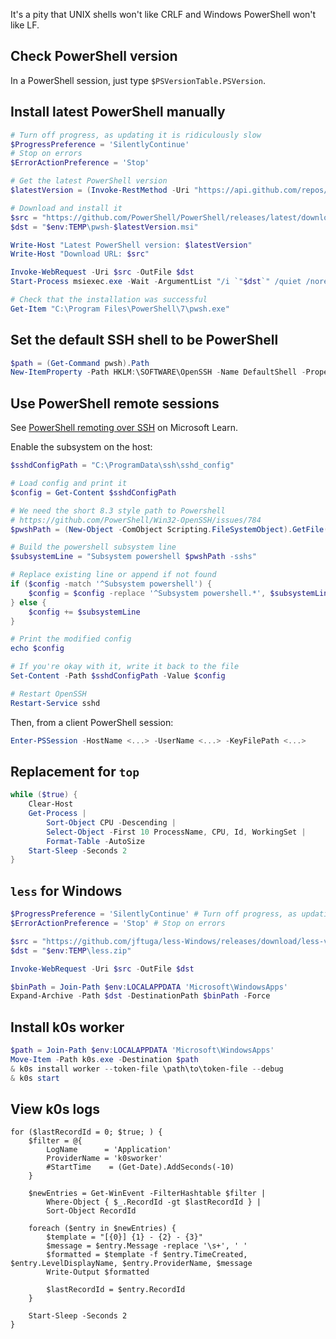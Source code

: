 <!--
SPDX-FileCopyrightText: 2025 k0s authors

SPDX-License-Identifier: CC-BY-SA-4.0
-->

It's a pity that UNIX shells won't like CRLF and Windows PowerShell won't like
LF.

## Check PowerShell version

In a PowerShell session, just type `$PSVersionTable.PSVersion`.

## Install latest PowerShell manually

```powershell
# Turn off progress, as updating it is ridiculously slow
$ProgressPreference = 'SilentlyContinue'
# Stop on errors
$ErrorActionPreference = 'Stop'

# Get the latest PowerShell version
$latestVersion = (Invoke-RestMethod -Uri "https://api.github.com/repos/PowerShell/PowerShell/releases/latest").tag_name.TrimStart("v")

# Download and install it
$src = "https://github.com/PowerShell/PowerShell/releases/latest/download/PowerShell-$latestVersion-win-x64.msi"
$dst = "$env:TEMP\pwsh-$latestVersion.msi"

Write-Host "Latest PowerShell version: $latestVersion"
Write-Host "Download URL: $src"

Invoke-WebRequest -Uri $src -OutFile $dst
Start-Process msiexec.exe -Wait -ArgumentList "/i `"$dst`" /quiet /norestart"

# Check that the installation was successful
Get-Item "C:\Program Files\PowerShell\7\pwsh.exe"
```

## Set the default SSH shell to be PowerShell

```powershell
$path = (Get-Command pwsh).Path
New-ItemProperty -Path HKLM:\SOFTWARE\OpenSSH -Name DefaultShell -PropertyType String -Value "$path" -Force
```

<!-- Set-PSReadlineKeyHandler -Key Tab -Function MenuComplete -->

## Use PowerShell remote sessions

See [PowerShell remoting over SSH] on Microsoft Learn.

Enable the subsystem on the host:

```powershell
$sshdConfigPath = "C:\ProgramData\ssh\sshd_config"

# Load config and print it
$config = Get-Content $sshdConfigPath

# We need the short 8.3 style path to Powershell
# https://github.com/PowerShell/Win32-OpenSSH/issues/784
$pwshPath = (New-Object -ComObject Scripting.FileSystemObject).GetFile((Get-Command pwsh).Path).ShortPath

# Build the powershell subsystem line
$subsystemLine = "Subsystem powershell $pwshPath -sshs"

# Replace existing line or append if not found
if ($config -match '^Subsystem powershell') {
    $config = $config -replace '^Subsystem powershell.*', $subsystemLine
} else {
    $config += $subsystemLine
}

# Print the modified config
echo $config

# If you're okay with it, write it back to the file
Set-Content -Path $sshdConfigPath -Value $config

# Restart OpenSSH
Restart-Service sshd
```

Then, from a client PowerShell session:

```powershell
Enter-PSSession -HostName <...> -UserName <...> -KeyFilePath <...>
```

[PowerShell remoting over SSH]: https://learn.microsoft.com/en-us/powershell/scripting/security/remoting/ssh-remoting-in-powershell

## Replacement for `top`

```powershell
while ($true) {
    Clear-Host
    Get-Process |
        Sort-Object CPU -Descending |
        Select-Object -First 10 ProcessName, CPU, Id, WorkingSet |
        Format-Table -AutoSize
    Start-Sleep -Seconds 2
}
```

## `less` for Windows

```powershell
$ProgressPreference = 'SilentlyContinue' # Turn off progress, as updating it is ridiculously slow
$ErrorActionPreference = 'Stop' # Stop on errors

$src = "https://github.com/jftuga/less-Windows/releases/download/less-v679/less-x64.zip"
$dst = "$env:TEMP\less.zip"

Invoke-WebRequest -Uri $src -OutFile $dst

$binPath = Join-Path $env:LOCALAPPDATA 'Microsoft\WindowsApps'
Expand-Archive -Path $dst -DestinationPath $binPath -Force
```

## Install k0s worker

```powershell
$path = Join-Path $env:LOCALAPPDATA 'Microsoft\WindowsApps'
Move-Item -Path k0s.exe -Destination $path
& k0s install worker --token-file \path\to\token-file --debug
& k0s start
```

## View k0s logs

```pwsh
for ($lastRecordId = 0; $true; ) {
    $filter = @{
        LogName      = 'Application'
        ProviderName = 'k0sworker'
        #StartTime    = (Get-Date).AddSeconds(-10)
    }

    $newEntries = Get-WinEvent -FilterHashtable $filter |
        Where-Object { $_.RecordId -gt $lastRecordId } |
        Sort-Object RecordId

    foreach ($entry in $newEntries) {
        $template = "[{0}] {1} - {2} - {3}"
        $message = $entry.Message -replace '\s+', ' '
        $formatted = $template -f $entry.TimeCreated, $entry.LevelDisplayName, $entry.ProviderName, $message
        Write-Output $formatted

        $lastRecordId = $entry.RecordId
    }

    Start-Sleep -Seconds 2
}
```
